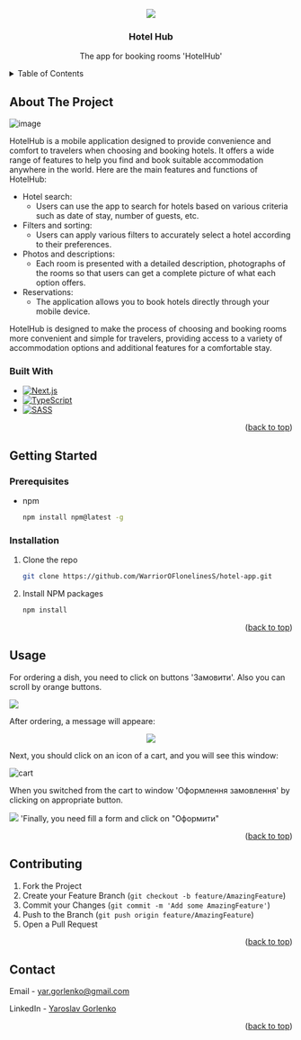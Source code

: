 <a name="readme-top"></a>

<div align='center'>
  <img src='https://github.com/WarriorOFlonelinesS/hotel-app/assets/98014616/fab364bf-89a3-475a-88c7-58985a5538c5'>

</div>
  <h3 align="center">Hotel Hub</h3>
  <p align="center">
    The app for booking rooms 'HotelHub'
    <br />
</div>
<details>
  <summary>Table of Contents</summary>
  <ol>
    <li>
      <a href="#about-the-project">About The Project</a>
      <ul>
        <li><a href="#built-with">Built With</a></li>
      </ul>
    </li>
    <li>
      <a href="#getting-started">Getting Started</a>
      <ul>
        <li><a href="#prerequisites">Prerequisites</a></li>
        <li><a href="#installation">Installation</a></li>
      </ul>
    </li>
    <li><a href="#usage">Usage</a></li>
    <li><a href="#contributing">Contributing</a></li>
    <li><a href="#contact">Contact</a></li>
  </ol>
</details>



<!-- ABOUT THE PROJECT -->
## About The Project
![image](https://github.com/WarriorOFlonelinesS/hotel-app/assets/98014616/ebf9dbad-281a-4806-8307-472b2b44976a)

HotelHub is a mobile application designed to provide convenience and comfort to travelers when choosing and booking hotels. It offers a wide range of features to help you find and book suitable accommodation anywhere in the world. Here are the main features and functions of HotelHub:

+ Hotel search:
  + Users can use the app to search for hotels based on various criteria such as date of stay, number of guests, etc.
+ Filters and sorting:
  + Users can apply various filters to accurately select a hotel according to their preferences.
+ Photos and descriptions:
  + Each room is presented with a detailed description, photographs of the rooms so that users can get a complete picture of what each option offers.
+ Reservations:
  + The application allows you to book hotels directly through your mobile device.

HotelHub is designed to make the process of choosing and booking rooms more convenient and simple for travelers, providing access to a variety of accommodation options and additional features for a comfortable stay.

### Built With

* [![Next.js][Next.js]][Next.js-url]
* [![TypeScript][TypeScript]][TypeScript-url]
* [![SASS][SASS]][SASS-url]
<p align="right">(<a href="#readme-top">back to top</a>)</p>



<!-- GETTING STARTED -->
## Getting Started
### Prerequisites

* npm
  ```sh
  npm install npm@latest -g
  ```

### Installation

1. Clone the repo
   ```sh
   git clone https://github.com/WarriorOFlonelinesS/hotel-app.git
   ```
2. Install NPM packages
   ```sh
   npm install
   ```

<p align="right">(<a href="#readme-top">back to top</a>)</p>

## Usage
<p>
  For ordering a dish, you need to click on buttons 'Замовити'. Also you can scroll by orange buttons.
</p>

<img src = 'https://github.com/WarriorOFlonelinesS/Restaurant/assets/98014616/26ed6ee2-5e74-42c1-ba6d-4483c01cfa93'>
<br>

<p>
  After ordering, a message will appeare:
</p>

<div align='center'>
  <img src='https://github.com/WarriorOFlonelinesS/Restaurant/assets/98014616/51b78d7a-4ca5-47d5-8c72-dd03957b4307'>
</div>

<p>
  Next, you should click on an icon of a cart, and you will see this window:
</p>

<img src="https://github.com/WarriorOFlonelinesS/Restaurant/assets/98014616/3c64b542-0e8d-4d57-b85d-795215edcc47" alt="cart">

<p>
    When you switched from the cart to window 'Оформлення замовлення' by clicking on appropriate button.
</p>

<img src='https://github.com/WarriorOFlonelinesS/Restaurant/assets/98014616/5384da56-a95f-4071-aa4c-ae7e85c9e74c'>
'Finally, you need fill a form and click on "Оформити"

<p align="right">(<a href="#readme-top">back to top</a>)</p>

## Contributing

1. Fork the Project
2. Create your Feature Branch (`git checkout -b feature/AmazingFeature`)
3. Commit your Changes (`git commit -m 'Add some AmazingFeature'`)
4. Push to the Branch (`git push origin feature/AmazingFeature`)
5. Open a Pull Request

<p align="right">(<a href="#readme-top">back to top</a>)</p>

## Contact

Email - yar.gorlenko@gmail.com

LinkedIn - [Yaroslav Gorlenko](https://www.linkedin.com/in/yaroslav-gorlenko-a6bb60297/)

<p align="right">(<a href="#readme-top">back to top</a>)</p>

[product-screenshot]: images/screenshot.png
[Next.js]: https://img.shields.io/badge/next.js-20232A?style=for-the-badge&logo=nextdotjs&logoColor=#D81B60
[Next.js-url]: https://nextjs.org/
[TypeScript]: https://img.shields.io/badge/typescript-20232A?style=for-the-badge&logo=typescript
[TypeScript-url]: https://www.typescriptlang.org/
[SASS]: https://img.shields.io/badge/sass-20232A?style=for-the-badge&logo=sass
[SASS-url]: https://sass-lang.com/
